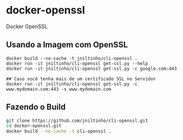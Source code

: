 # docker-openssl
Docker OpenSSL

## Usando a Imagem com OpenSSL

```
docker build --no-cache -t jniltinho/cli-openssl .
docker run -it jniltinho/cli-openssl get-ssl.py --help
docker run -it jniltinho/cli-openssl get-ssl.py -c google.com:443

## Caso você tenha mais de um certificado SSL no Servidor
docker run -it jniltinho/cli-openssl get-ssl.py -c www.mydomain.com:443 -s www.mydomain.com
```

## Fazendo o Build

```bash
git clone https://github.com/jniltinho/cli-openssl.git
cd docker-openssl.git
docker build --no-cache -t cli-openssl .
```
